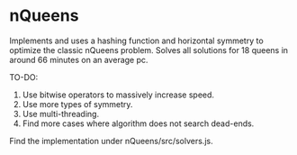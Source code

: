 # nQueens

Implements and uses a hashing function and horizontal symmetry to optimize the classic nQueens problem. 
Solves all solutions for 18 queens in around 66 minutes on an average pc. 

TO-DO:

1. Use bitwise operators to massively increase speed.
2. Use more types of symmetry.
3. Use multi-threading.
4. Find more cases where algorithm does not search dead-ends.

Find the implementation under nQueens/src/solvers.js.
